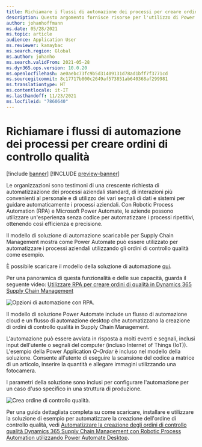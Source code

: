 ```yaml
---
title: Richiamare i flussi di automazione dei processi per creare ordini di controllo qualità
description: Questo argomento fornisce risorse per l'utilizzo di Power Automate per automatizzare i processi aziendali, utilizzando l'esempio degli ordini di controllo qualità.
author: johanhoffmann
ms.date: 05/28/2021
ms.topic: article
audience: Application User
ms.reviewer: kamaybac
ms.search.region: Global
ms.author: johanho
ms.search.validFrom: 2021-05-28
ms.dyn365.ops.version: 10.0.20
ms.openlocfilehash: ae0aebc73fc9b5d31409131d78ad1bff7f3771cd
ms.sourcegitcommit: 8c17717b800c2649af573851ab640368af299981
ms.translationtype: HT
ms.contentlocale: it-IT
ms.lasthandoff: 11/23/2021
ms.locfileid: "7860640"
---
```

# <a name="invoke-process-automation-flows-to-create-quality-orders"></a>Richiamare i flussi di automazione dei processi per creare ordini di controllo qualità

[!include [banner](../includes/banner.md)]
[!INCLUDE [preview-banner](../includes/preview-banner.md)]
<!--KFM: Preview until 12/1/2021 -->

Le organizzazioni sono testimoni di una crescente richiesta di automatizzazione dei processi aziendali standard, di interazioni più convenienti al personale e di utilizzo dei vari segnali di dati e sistemi per guidare automaticamente i processi aziendali. Con Robotic Process Automation (RPA) e Microsoft Power Automate, le aziende possono utilizzare un'esperienza senza codice per automatizzare i processi ripetitivi, ottenendo così efficienza e precisione.

Il modello di soluzione di automazione scaricabile per Supply Chain Management mostra come Power Automate può essere utilizzato per automatizzare i processi aziendali utilizzando gli ordini di controllo qualità come esempio.

È possibile scaricare il modello della soluzione di automazione [qui](https://aka.ms/D365SCMQualityOrderRPASolution).

Per una panoramica di questa funzionalità e delle sue capacità, guarda il seguente video: [Utilizzare RPA per creare ordini di qualità in Dynamics 365 Supply Chain Management](https://www.youtube.com/watch?v=LFbzJ6-H89w)

![Opzioni di automazione con RPA.](media/rpa-automation-options.png "Opzioni di automazione con RPA")

Il modello di soluzione Power Automate include un flusso di automazione cloud e un flusso di automazione desktop che automatizzano la creazione di ordini di controllo qualità in Supply Chain Management.

L'automazione può essere avviata in risposta a molti eventi e segnali, inclusi input dell'utente o segnali del computer (incluso Internet of Things (IoT)). L'esempio della Power Application *Q-Order* è incluso nel modello della soluzione. Consente all'utente di eseguire la scansione del codice a matrice di un articolo, inserire la quantità e allegare immagini utilizzando una fotocamera.

I parametri della soluzione sono inclusi per configurare l'automazione per un caso d'uso specifico in una struttura di produzione.

![Crea ordine di controllo qualità.](media/rpa-create-quality-roder.png "Crea ordine di controllo qualità")

Per una guida dettagliata completa su come scaricare, installare e utilizzare la soluzione di esempio per automatizzare la creazione dell'ordine di controllo qualità, vedi [Automatizzare la creazione degli ordini di controllo qualità Dynamics 365 Supply Chain Management con Robotic Process Automation utilizzando Power Automate Desktop](/power-automate/desktop-flows/dynamics365-scm-rpa).

